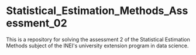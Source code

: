 # Statistical_Estimation_Methods_Assessment_02
This is a repository for solving the assessment 2 of the Statistical Estimation Methods subject of the INEI's university extension program in data science.
